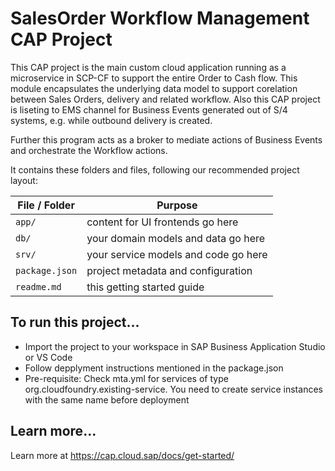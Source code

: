 # SalesOrder Workflow Management CAP Project

This CAP project is the main custom cloud application running as a microservice in SCP-CF to support the entire Order to Cash flow.
This module encapsulates the underlying data model to support corelation between Sales Orders, delivery and related workflow.
Also this CAP project is liseting to EMS channel for Business Events generated out of S/4 systems, e.g. while outbound delivery is created.

Further this program acts as a broker to mediate actions of Business Events and orchestrate the Workflow actions.

It contains these folders and files, following our recommended project layout:

File / Folder | Purpose
---------|----------
`app/` | content for UI frontends go here
`db/` | your domain models and data go here
`srv/` | your service models and code go here
`package.json` | project metadata and configuration
`readme.md` | this getting started guide


## To run this project...

- Import the project to your workspace in SAP Business Application Studio or VS Code
- Follow depplyment instructions mentioned in the package.json
- Pre-requisite: Check mta.yml for services of type org.cloudfoundry.existing-service. You need to create service instances with the same name before deployment


## Learn more...

Learn more at https://cap.cloud.sap/docs/get-started/
